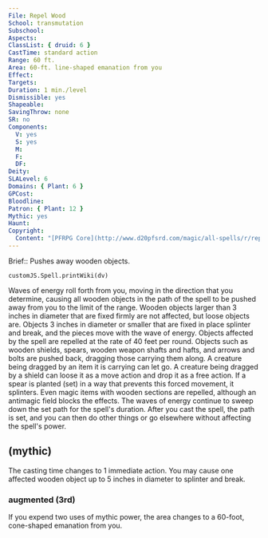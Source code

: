 ```yaml
---
File: Repel Wood
School: transmutation
Subschool: 
Aspects: 
ClassList: { druid: 6 }
CastTime: standard action
Range: 60 ft.
Area: 60-ft. line-shaped emanation from you
Effect: 
Targets: 
Duration: 1 min./level
Dismissible: yes
Shapeable: 
SavingThrow: none
SR: no
Components:
  V: yes
  S: yes
  M: 
  F: 
  DF: 
Deity: 
SLALevel: 6
Domains: { Plant: 6 }
GPCost: 
Bloodline: 
Patron: { Plant: 12 }
Mythic: yes
Haunt: 
Copyright:
  Content: "[PFRPG Core](http://www.d20pfsrd.com/magic/all-spells/r/repel-wood)"
---
```

Brief:: Pushes away wooden objects.

```dataviewjs
customJS.Spell.printWiki(dv)
```

Waves of energy roll forth from you, moving in the direction that you determine, causing all wooden objects in the path of the spell to be pushed away from you to the limit of the range. Wooden objects larger than 3 inches in diameter that are fixed firmly are not affected, but loose objects are. Objects 3 inches in diameter or smaller that are fixed in place splinter and break, and the pieces move with the wave of energy. Objects affected by the spell are repelled at the rate of 40 feet per round.  Objects such as wooden shields, spears, wooden weapon shafts and hafts, and arrows and bolts are pushed back, dragging those carrying them along. A creature being dragged by an item it is carrying can let go. A creature being dragged by a shield can loose it as a move action and drop it as a free action. If a spear is planted (set) in a way that prevents this forced movement, it splinters.  Even magic items with wooden sections are repelled, although an antimagic field blocks the effects.  The waves of energy continue to sweep down the set path for the spell's duration. After you cast the spell, the path is set, and you can then do other things or go elsewhere without affecting the spell's power.


## (mythic)

The casting time changes to 1 immediate action. You may cause one affected wooden object up to 5 inches in diameter to splinter and break.


### augmented (3rd)

If you expend two uses of mythic power, the area changes to a 60-foot, cone-shaped emanation from you.
